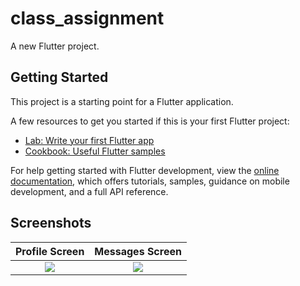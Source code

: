 # class_assignment

A new Flutter project.

## Getting Started

This project is a starting point for a Flutter application.

A few resources to get you started if this is your first Flutter project:

- [Lab: Write your first Flutter app](https://docs.flutter.dev/get-started/codelab)
- [Cookbook: Useful Flutter samples](https://docs.flutter.dev/cookbook)

For help getting started with Flutter development, view the
[online documentation](https://docs.flutter.dev/), which offers tutorials,
samples, guidance on mobile development, and a full API reference.

## Screenshots

Profile Screen             |   Messages Screen            
:-------------------------:|:-------------------------:
![](https://user-images.githubusercontent.com/75329130/176719248-aad24975-c58b-4fbc-84c1-e183cca32b57.png?raw=true)|![](https://user-images.githubusercontent.com/75329130/181483306-0344e808-dca8-4f88-8e37-df5d7f1f13c5.png?raw=true)



